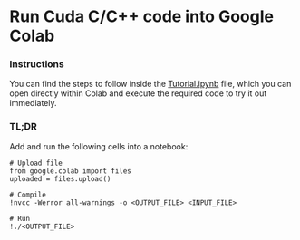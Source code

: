 # Run Cuda C/C++ code into Google Colab

### Instructions
You can find the steps to follow inside the [Tutorial.ipynb](https://github.com/Ianneee/Cuda_C-Cpp_into_Colab/blob/main/Tutorial.ipynb) file, which you can open
directly within Colab and execute the required code to try it out immediately.

### TL;DR
Add and run the following cells into a notebook:

```
# Upload file
from google.colab import files
uploaded = files.upload()
```

```
# Compile
!nvcc -Werror all-warnings -o <OUTPUT_FILE> <INPUT_FILE>
```

```
# Run
!./<OUTPUT_FILE>
```
